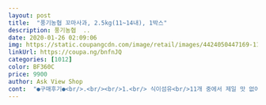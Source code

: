 ```yaml
---
layout: post 
title:  "풍기농협 꼬마사과, 2.5kg(11~14내), 1박스" 
description: 풍기농협  ..
date: 2020-01-26 02:09:06 
img: https://static.coupangcdn.com/image/retail/images/4424050447169-111cbeb3-620a-47d0-8a13-97da65d0b8a3.png 
linkUrl: https://coupa.ng/bnfnJQ 
categories: [1012] 
color: BF360C 
price: 9900 
author: Ask View Shop 
cont:  "●구매후기●<br/>.<br/><br/>1.<br/> 식이섬유<br/>11개 중에서 제일 맛 없어 보이고 색깔이 구린(?) 사과를 골라 맛을 보기 위해 깍아 먹어 보았슙니다~ 칼이 잘 안 들어갈 정도로 딴딴하네여.<br/>갑자기 불안감이 밀려들어옵니다.<br/> 여름에 쿠팡 말고 다른데서 구매했던 사과가 이거보다 더 단단하긴 했는데 깍는거 자체가 힘들었는데 맛도 the럽게  없어서 안 좋은 기억이 떠오릅니다<br/>1일 80Kcal 정도 드셔주는 게 좋다고 하고<br/>2.<br/> 암 발병률 저하<br/>3.<br/> 고혈압에 좋다!<br/>4.<br/> 노화 방지<br/>5.<br/> 비타민<br/>5일정도 놔두고 먹으니 대박 장난 아니네여 완죤 꿀맛입니다!! 원래 처음에도 맛있엇지만 다른거 먹느라 놔둔건데 후숙이 되었나 봅니다.<br/> 아조구냥 진심 꿀맛 !!! 꿀은  안 들어 잇는데  달고 새콤하고 진짜 맛있네여.<br/> 안 알려주고 혼자 먹고 싶은;;; 그런맛<br/>==============================================<br/>[사과의 효능]<br/>​<br/>———————————————————<br/>‘꼬마사과’ 라고 하기에는 약간 큰감이 없지않아 있네요 :♥️<br/>가장 큰 역할을 하는 게 아닐까 싶어요<br/>건강해져요~ ヾ(๑╹ꇴ◠๑)ﾉ”<br/>게다가 콜레스테롤을 몸 밖으로 배출시키는<br/>결국 사과 몇개는 버렸습니다.<br/> 새콤 달콤하게 느꼈던 첫맛은 사라지고 물렁하고 싱겁고 서걱거리는 맛없는 사과 맛이 되어 있어요.<br/> 과일은 껍질째 먹어야 좋다고 하는데 이런 상태의 사과를 어떻게 껍질째 먹을 수 있겠어요? 이번 주문은 완전 실패였어요.<br/> 쿠팡추천 좋은 상품 추천해 주세요.<br/> 구매자는 저렴한 것 보다 좋은 상품을 찾습니다.<br/><br/>고 혈압이 더 잘 발생한다고 하는데요<br/>과당과 포도당이 풍부한 사과는<br/>구매하는데 도움이 되면 좋겠습니다~~<br/>권장한다고 하네요<br/>그래서 장의 운동까지도 돕는다고 하는데요<br/>그리고 사과에 먼지가 많고 세균이 많은 편이여서 깨끗하게 세척 후에 드셔야 할 거 같아요 ⸝⸝ʚ̴̶̷̆ ̯ʚ̴̶̷̆⸝⸝<br/>꼭지가 없고, 흠집이 나있고 빤딱빤딱하고 윤기나는 사과는 1,2개 정도 있었어요 ♡〜٩( ╹▿╹ )۶〜♡<br/>농도 조절을 해준다고 합니다<br/>다 깍고 한입 얼른 먹어보니 오마낫!!!! 달고 맛있네여 !!!! 와.<br/> 다행이다 란 생각이 ㅋㅋ맛없으면 화날뻔 했는데 맛 없다고 반품 할수도 엄꼬 ㅎㅎ 다행히 싱싱하고 달고 상큼하기도 하고 존맛입니다요~~ 이번 사과는 성공적!!! ㅋ아이한테 주니 잘 먹네염 으흐흫 적당히 새콤하고 달달하고 단단하며 맛있네요 ;;<br/>다들 하루에 한알씩 맛있는 사과 드시고!!<br/>다른 과일들보다도<br/>맛을 보니, 과즙 (단물)이 막 나오고 달고 맛있는 사과였지만 껍질이 질긴 편이여서 사과 껍질채 먹는 분들한테는 질기다고 느껴지실 수도 있어요.<br/><br/>먼저 사과 1박스에 11개의 사과가 들어있었어요.<br/><br/>면역기능을 키우고 높이는 데에도<br/>몸밖으로 배출시켜주어<br/>뭐든지 좋다고 많이 먹으면 독이됩니다요.<br/> 적당한 양을 정해 놓고 먹어야하겠죠.<br/> 사과는 하루에 두개 먹으면 적당한거 같습니다 ;; 사과는 비타민 c가 많아서 면역력에도 좋은 과일입니다.<br/> 환절기와 겨울이 되니 사과를 먹으면 도움이 되는데 효과적으로 먹는 방법은 껍질채 먹는거죠.<br/><br/>미리 방지할 수 있다고 합니다<br/>발병 위험률이 감소되었다고 합니다<br/>분비되도록 조절을 해주게 됩니다<br/>분포하고 있기 때문에 노화에 좋다고 합니다<br/>비타민을 빠르게 보충해줄 수가 있다고 해요<br/>빠르게 이동시켜주고 공급해준다고 합니다<br/>사과 1/2개 정도에 해당한다고 하니<br/>사과 맛과 크기는 둘째치고 상태보고 어이가 없었네요.<br/> 물기가 훙건하고 구정물 같은게 묻어나는데 미끈거려서 휴지로 닦아보니 시커멓게 닦이네요.<br/> 맛은 새콤 달콤 아삭한데 거의 모든 사과가 상처가 나 있고 상태가 너무 안좋아요.<br/> 최소한 물기는 없어야 하지 않나요? 물이 고여 있는 사과를 상자에 두고 먹으면 전부 썩어서 버리게 될 듯 하네요.<br/> 쿠팡에서 주문한 과일 중 최악이었습니다.<br/> 건강 관리를 위해 주문했는데 상태보니 추천은 못하겠어요.<br/> 판매가 잘돼서 바쁘더라도 포장에 더욱 신경 써 주세요.<br/> 상품 상세이미지 사과사진은 완전 포토샵이네요.<br/> 너무해요.<br/> 쿠팡 추천 사과라 기대했는데 실망이예요.<br/><br/>사과 상태를 보니 거의 쭈글쭈글한 사과가 많더라구요<br/>사과 속에 있는 폴리 페놀의 일종인<br/>사과가 좋은건 다들 알고 계실테니 입 아프게 말 하지 않겠지만  피부에 당근 좋은건 누구나 알지만 암 예방이나 뇌질환에도 사과가 좋은건 모르는 사람이 많아여;;   그리고 사과는 다른 과일에 비해 칼로리가 높아서 사과 두개를 먹으면 공기밥 한공기  먹은것과 같아여.<br/>  사과속에 펙틴이 장내 항암물질을 생성하도록 도와주고 폴리페놀 성분이 대장암을 예방해주지요.<br/>; 사과를 먹는다고 병이 낫는게 아니고 좋은 성분이 많아서 도움을 주는 거지요~~<br/>사과는 이제 이집꺼로 주문을 해야겄네여 ;;ㅋ꼬마사과라서 작을줄 알았는데 이번에 배송 받은 상품은 크기가 쫌 큽니다~ ㅎ 전 사이즈가 커서 맘에 들어요.<br/>;   손으로 잡으면 손보다 훨씬 큽니다 ㅎㅎ 세일가로 구매해서 기분 조코 맛있는 사과라서 기분 짱 좋으네여.<br/> 이 단순함!!<br/>사과를 매일 아침 하루에 한알씩 먹어서 맨날 마트에서 사 먹었는데 마트말고 쿠팡에서도 시켜보면 어떨까? 해서 시켜보았어요! :<br/> -)<br/>사과를 포함해서 채소과 과일만으로도<br/>사과에는 칼륨이라는 물질이 많이 들어있어서<br/>사과의 껍질에 퀘르세틴도 많이<br/>사과의 무게를 재보니 215g부터 247g까지 다양하게 있었고 마트 사과의 무게를 재보니 마트 사과는 242g이였어요<br/>새벽배송해 주시는 쿠팡 기사님들에게 항상 감사드립니다.<br/><br/>성인 기준 하루에 600g 이상 섭취해주는 것을<br/>소화를 더 잘 되게 해주고 위산이 적당히<br/>솔직하게 작성하는 구매리뷰입니다<br/>수용성 식이 섬유인 펙틴이<br/>식초에 씻고 흐르는 물에 깨끗히 씻어 먹으면 농약에 대한 걱정은 안해도 될듯 합니다  이름은 꼬마 사과인데  중 사이즈가 와서 좋고 맛 또한 괜찮아서 다 먹으면 재주문 할듯 합니다 ~ 가격만 오르지 않는다면... <br/><br/>신체에서 우선적으로 필요로 하는 곳으로<br/>쓸데없는 TMI 투머치인포메이션 한 줄도 없습니다.<br/><br/>안정을 유지하도록 해준다고 하네요<br/>염분을 과하게 흡수하게 될 경우에<br/>염분이 적절한 밸런스를 갖도록<br/>우리 몸의 전체적인<br/>이 때문에 변비나 설사에도 좋다고 알려져 있어요<br/>이미 진행 중인 분들에게도 과일은 필수라고 합니다<br/>인간의 몸속에 있는<br/>일에도 큰 역할을 한다고 하네요<br/>자연스럽게 동맥 경화의 예방도 될 수 있어서<br/>자주 섭취해주는 게 좋겠습니다<br/>잡에 있는 오래된 사과가 겉 표면이 쭈글해지길래 ㅋㅋ 깍아보니 안에 과육이 퍼석퍼석 ㅠ 맛이 음써서 사과를 둘러보다가 이 사과를 구매했지여;; 새벽에 튼튼한 상자에 배송이 되었구 꼬마 사과인데 크기는 은근히 큽니다요~ 크하핫.<br/> 갯수는 11개인데 중량이 궁금하지만 구찮아서 그냥 믿고 먹숩니다 ㅋ<br/>저는 쭈글쭈글한 사과도 좋고 가격이 저렴하고 사과 맛도 좋아 재구매의사는 있지만, 다른 소비자 분들의 생각은 어떨지 모르겠네요! 그래도 나쁘지 않은 사과 맛이니 추천해요 ⸜❤︎⸝‍<br/>전 무지 맛있어서 신랑한테 먹어보라고 주니 구냥 평범하다고 합니다 확실히 사람마다 맛의 차이가있는거 같고 제가 맛있다고 다른분들까지 맛있으리라는 보장은 없습니다 그냥 참고만 하세요.<br/> 벗뜨 결코 맛읎는 사과는 아닙니돠!!! 앗 글고;; 상온에 5일 정도 두었숩니다!!<br/>주기적으로 섭취해 주었을 경우에<br/>참고하시면 좋겠습니다!<br/>추가)))))))))))<br/>추가로 당뇨가 있으신 분들은<br/>카테킨이 항산화 작용을 해준다고 합니다<br/>콧물, 기침 등 잔병치레하는 것들을<br/>큰 도움이 된다고 하네요<br/>특히나 더 균형 있는 식단을 유지하셔야 하는데요<br/>판매자측에서 이런 하품으로 보내준 것에 대해 소비자들이 알 권리가 있습니다.<br/><br/>폐암과 위암, 식도암과 구강암 등<br/>피부를 건강하게 해주기도 하지만<br/>필요 이상의 나트륨이 있을 경우에<br/>하루의 컨디션을 좌우하는 데에는 비타민이<br/>" 
---
```

